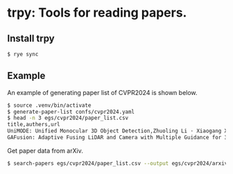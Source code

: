 # trpy: Tools for reading papers.

## Install trpy

```bash
$ rye sync
```

## Example
An example of generating paper list of CVPR2024 is shown below.

```bash
$ source .venv/bin/activate
$ generate-paper-list confs/cvpr2024.yaml
$ head -n 3 egs/cvpr2024/paper_list.csv
title,authers,url
UniMODE: Unified Monocular 3D Object Detection,Zhuoling Li · Xiaogang Xu · Ser-Nam Lim · Hengshuang Zhao,
GAFusion: Adaptive Fusing LiDAR and Camera with Multiple Guidance for 3D Object Detection,Xiaotian Li · Baojie Fan · Jiandong Tian · Huijie Fan,
```

Get paper data from arXiv.
```bash
$ search-papers egs/cvpr2024/paper_list.csv --output egs/cvpr2024/arxiv_list.csv
```